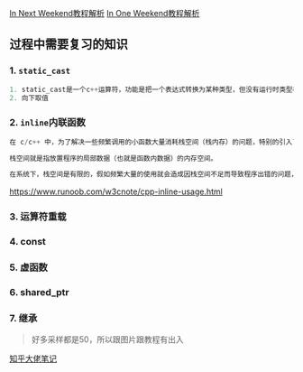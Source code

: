 [In Next Weekend教程解析](Analysis/NextWeek.md)
[In One Weekend教程解析](Analysis/InOneWeekend.md)


## 过程中需要复习的知识
### 1. `static_cast`
```cpp
1. static_cast是一个c++运算符，功能是把一个表达式转换为某种类型，但没有运行时类型检查来保证转换的安全性。
2. 向下取值
```


### 2. `inline`内联函数
```cpp
在 c/c++ 中，为了解决一些频繁调用的小函数大量消耗栈空间（栈内存）的问题，特别的引入了 inline 修饰符，表示为内联函数。

栈空间就是指放置程序的局部数据（也就是函数内数据）的内存空间。

在系统下，栈空间是有限的，假如频繁大量的使用就会造成因栈空间不足而导致程序出错的问题，如，函数的死循环递归调用的最终结果就是导致栈内存空间枯竭。
```
https://www.runoob.com/w3cnote/cpp-inline-usage.html


### 3. 运算符重载

### 4. const
### 5. 虚函数
### 6. shared_ptr
### 7. 继承

> 好多采样都是50，所以跟图片跟教程有出入

[知乎大佬笔记](https://www.zhihu.com/column/c_1504519612624035840)